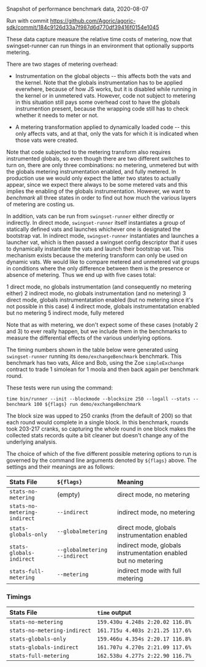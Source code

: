 Snapshot of performance benchmark data, 2020-08-07

Run with commit https://github.com/Agoric/agoric-sdk/commit/184c9126d33a7f987d6d770df39416f0154e1045

These data capture measure the relative time costs of metering, now that
swingset-runner can run things in an environment that optionally supports
metering.

There are two stages of metering overhead:

- Instrumentation on the global objects -- this affects both the vats and the
kernel.  Note that the globals instrumentation has to be applied everwhere,
because of how JS works, but it is disabled while running in the kernel or in
unmetered vats.  However, code not subject to metering in this situation still
pays some overhead cost to have the globals instrumention present, because
the wrapping code still has to check whether it needs to meter or not.

- A metering transformation applied to dynamically loaded code -- this only
affects vats, and at that, only the vats for which it is indicated when those
vats were created.

Note that code subjected to the metering transform also requires instrumented
globals, so even though there are two different switches to turn on, there are
only three combinations: no metering, unmetered but with the globals metering
instrumentation enabled, and fully metered.  In production use we would only
expect the latter two states to actually appear, since we expect there always to
be some metered vats and this implies the enabling of the globals
instrumentation.  However, we want to _benchmark_ all three states in order to
find out how much the various layers of metering are costing us.

In addition, vats can be run from `swingset-runner` either directly or
indirectly.  In direct mode, `swingset-runner` itself instantiates a group of
statically defined vats and launches whichever one is designated the bootstrap
vat.  In indirect mode, `swingset-runner` instantiates and launches a launcher
vat, which is then passed a swingset config descriptor that _it_ uses to
dynamically instantiate the vats and launch their bootstrap vat.  This mechanism
exists because the metering transform can only be used on dynamic vats.  We
would like to compare metered and unmetered vat groups in conditions where the
only difference between them is the presence or absence of metering.  Thus we
end up with five cases total:

1 direct mode, no globals instrumentation (and consequently no metering either)
2 indirect mode, no globals instrumentation (and no metering)
3 direct mode, globals instrumentatation enabled (but no metering since it's not possible in this case)
4 indirect mode, globals instrumentatation enabled but no metering
5 indirect mode, fully metered

Note that as with metering, we don't expect some of these cases (notably 2 and
3) to ever really happen, but we include them in the benchmarks to measure the
differential effects of the various underlying options.

The timing numbers shown in the table below were generated using
`swingset-runner` running its `demo/exchangeBenchmark` benchmark.  This
benchmark has two vats, Alice and Bob, using the Zoe `simpleExchange` contract
to trade 1 simolean for 1 moola and then back again per benchmark round.

These tests were run using the command:

`time bin/runner --init --blockmode --blocksize 250 --logall --stats --benchmark 100 ${flags} run demo/exchangeBenchmark`

The block size was upped to 250 cranks (from the default of 200) so that each
round would complete in a single block.  In this benchmark, rounds took 203-217
cranks, so capturing the whole round in one block makes the collected stats
records quite a bit cleaner but doesn't change any of the underlying analysis.

The choice of which of the five different possible metering options to run is
governed by the command line arguments denoted by `${flags}` above.  The
settings and their meanings are as follows:


Stats File                   | `${flags}`                   | Meaning
:----------------------------|:-----------------------------|:-------
`stats-no-metering`          |(empty)                       | direct mode, no metering
`stats-no-metering-indirect` |`--indirect`                  | indirect mode, no metering
`stats-globals-only`         |`--globalmetering`            | direct mode, globals instrumentation enabled
`stats-globals-indirect`     |`--globalmetering --indirect` | indirect mode, globals instrumentation enabled but no metering
`stats-full-metering`        |`--metering`                  | indirect mode with full metering

### Timings

Stats File                   | `time` output
:----------------------------|:-------------
`stats-no-metering`          |`159.430u 4.248s 2:20.02 116.8%`
`stats-no-metering-indirect` |`161.715u 4.403s 2:21.25 117.6%`
`stats-globals-only`         |`159.466u 4.354s 2:20.17 116.8%`
`stats-globals-indirect`     |`161.707u 4.270s 2:21.09 117.6%`
`stats-full-metering`        |`162.538u 4.277s 2:22.90 116.7%`
